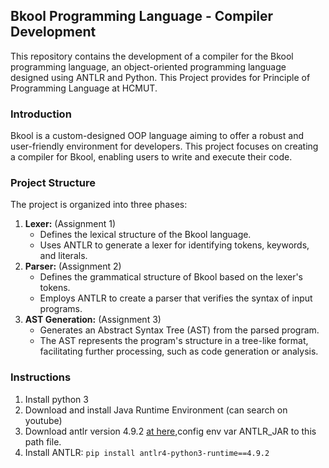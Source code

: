 ## Bkool Programming Language - Compiler Development

This repository contains the development of a compiler for the Bkool programming language, an object-oriented programming language designed using ANTLR and Python. This Project provides for Principle of Programming Language at HCMUT. 

### Introduction

Bkool is a custom-designed OOP language aiming to offer a robust and user-friendly environment for developers. This project focuses on creating a compiler for Bkool, enabling users to write and execute their code.

### Project Structure

The project is organized into three phases:

1. **Lexer:** (Assignment 1)
   - Defines the lexical structure of the Bkool language.
   - Uses ANTLR to generate a lexer for identifying tokens, keywords, and literals.
2. **Parser:** (Assignment 2)
   - Defines the grammatical structure of Bkool based on the lexer's tokens.
   - Employs ANTLR to create a parser that verifies the syntax of input programs.
3. **AST Generation:** (Assignment 3)
   - Generates an Abstract Syntax Tree (AST) from the parsed program.
   - The AST represents the program's structure in a tree-like format, facilitating further processing, such as code generation or analysis.


### Instructions

1. Install python 3
2. Download and install Java Runtime Environment (can search on youtube)
3. Download antlr version 4.9.2 [at here](https://www.antlr.org/download/antlr-4.9.2-complete.jar),config env var ANTLR_JAR to this path file.
4. Install ANTLR: `pip install antlr4-python3-runtime==4.9.2`
